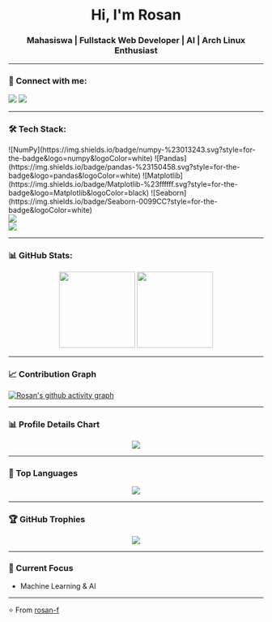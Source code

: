 <h1 align="center">Hi, I'm Rosan</h1>
<h3 align="center">Mahasiswa | Fullstack Web Developer | AI | Arch Linux Enthusiast </h3>

---

### 🔗 Connect with me:
<p align="left">
<a href="https://instagram.com/r0.sn_" target="blank"><img src="https://skillicons.dev/icons?i=instagram" /></a>
<a href="https://www.linkedin.com/in/rausyanul-fikri" target="blank"><img src="https://skillicons.dev/icons?i=linkedin" /></a>
</p>

---

### 🛠 Tech Stack:
<p>
![NumPy](https://img.shields.io/badge/numpy-%23013243.svg?style=for-the-badge&logo=numpy&logoColor=white)
![Pandas](https://img.shields.io/badge/pandas-%23150458.svg?style=for-the-badge&logo=pandas&logoColor=white)
![Matplotlib](https://img.shields.io/badge/Matplotlib-%23ffffff.svg?style=for-the-badge&logo=Matplotlib&logoColor=black)
![Seaborn](https://img.shields.io/badge/Seaborn-0099CC?style=for-the-badge&logoColor=white)

<br/>
<img src="https://skillicons.dev/icons?i=html,css,js,react,mysql,laravel" />
<br/>
<img src="https://skillicons.dev/icons?i=arch,linux,git,github,vscode,figma,ai,ps" />
</p>

---

### 📊 GitHub Stats:
<p align="center">
  <img src="https://github-readme-stats.vercel.app/api?username=rosan-f&show_icons=true&theme=tokyonight" height="150" />
  <img src="https://streak-stats.demolab.com/?user=rosan-f&theme=tokyonight" height="150" />
</p>

---

### 📈 Contribution Graph
[![Rosan's github activity graph](https://github-readme-activity-graph.vercel.app/graph?username=rosan-f&theme=tokyo-night)](https://github.com/ashutosh00710/github-readme-activity-graph)

---

### 📊 Profile Details Chart
<p align="center">
  <img src="https://github-profile-summary-cards.vercel.app/api/cards/profile-details?username=rosan-f&theme=tokyonight" />
</p>

---

### 🚀 Top Languages
<p align="center">
  <img src="https://github-readme-stats.vercel.app/api/top-langs/?username=rosan-f&layout=compact&theme=tokyonight" />
</p>

---

### 🏆 GitHub Trophies
<p align="center">
  <img src="https://github-profile-trophy.vercel.app/?username=rosan-f&theme=tokyonight&row=1&column=6" />
</p>

---

### 🌱 Current Focus
- Machine Learning & AI   

---

⭐️ From [rosan-f](https://github.com/rosan-f)

